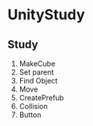# UnityStudy

## Study
01. MakeCube
02. Set parent
03. Find Object
04. Move
05. CreatePrefub
06. Collision
07. Button
